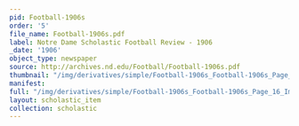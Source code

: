 ```yaml
---
pid: Football-1906s
order: '5'
file_name: Football-1906s.pdf
label: Notre Dame Scholastic Football Review - 1906
_date: '1906'
object_type: newspaper
source: http://archives.nd.edu/Football/Football-1906s.pdf
thumbnail: "/img/derivatives/simple/Football-1906s_Football-1906s_Page_16_Image_0001/thumbnail.jpg"
manifest:
full: "/img/derivatives/simple/Football-1906s_Football-1906s_Page_16_Image_0001/fullwidth.jpg"
layout: scholastic_item
collection: scholastic
---
```

